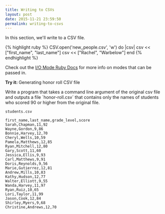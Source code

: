 ```yaml
---
title: Writing to CSVs
layout: post
date: 2015-11-21 23:59:50
permalink: writing-to-csvs
---
```


In this section, we'll write to a CSV file. 

{% highlight ruby %}
CSV.open('new_people.csv', 'w') do |csv|
  csv << ["first_name", "last_name"]
  csv << ["Rachel", "Warbelow"]
end
{% endhighlight %}

Check out the <a href="http://ruby-doc.org/core-2.0.0/IO.html#method-c-new-label-IO+Open+Mode">I/O Mode Ruby Docs</a> for more info on modes that can be passed in. 

<div class="card blue-grey darken-1">
  <div class="card-content white-text">
    <span class="card-title orange-text"><b>Try it: </b>Generating honor roll CSV file</span>
    <p>
      Write a program that takes a command line argument of the original csv file and outputs a file `honor-roll.csv` that contains only the names of students who scored 90 or higher from the original file. 
    </p>
  </div>
</div>

`students.csv`

```
first_name,last_name,grade_level,score
Sarah,Chapman,11,92
Wayne,Gordon,9,86
Bonnie,Harvey,12,70
Cheryl,Wells,10,59
Pamela,Matthews,12,85
Ryan,Mitchell,12,80
Gary,Scott,11,60
Jessica,Ellis,9,93
Carl,Matthews,9,91
Doris,Reynolds,9,56
Marie,Gutierrez,12,81
Andrew,Mills,10,83
Kathy,Hudson,12,77
Walter,Elliott,9,55
Wanda,Harvey,11,97
Ryan,Ruiz,10,65
Lori,Taylor,11,99
Jason,Cook,12,84
Shirley,Myers,9,68
Christine,Andrews,12,70
```